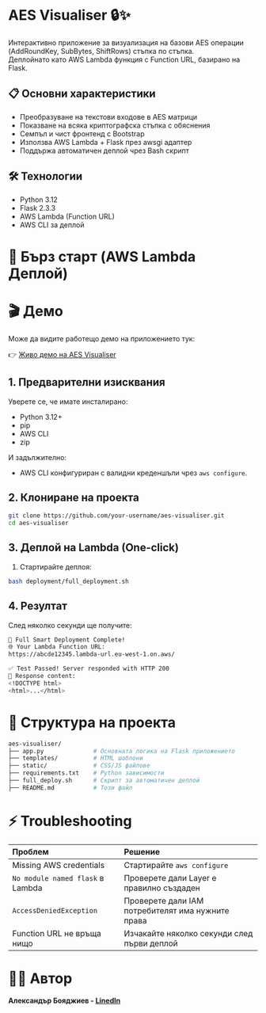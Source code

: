 # AES Visualiser 🔒✨

Интерактивно приложение за визуализация на базови AES операции (AddRoundKey, SubBytes, ShiftRows) стъпка по стъпка.  
Деплойнато като AWS Lambda функция с Function URL, базирано на Flask.

## 📋 Основни характеристики

- Преобразуване на текстови входове в AES матрици
- Показване на всяка криптографска стъпка с обяснения
- Семпъл и чист фронтенд с Bootstrap
- Използва AWS Lambda + Flask през awsgi адаптер
- Поддържа автоматичен деплой чрез Bash скрипт

## 🛠️ Технологии

- Python 3.12
- Flask 2.3.3
- AWS Lambda (Function URL)
- AWS CLI за деплой

# 🚀 Бърз старт (AWS Lambda Деплой)

# 🎬 Демо

Може да видите работещо демо на приложението тук:

👉 [Живо демо на AES Visualiser](https://j6qc5l4lwzmvi56wqyidebrpwm0ydnaw.lambda-url.eu-west-1.on.aws/)

## 1. Предварителни изисквания

Уверете се, че имате инсталирано:

- Python 3.12+
- pip
- AWS CLI
- zip

И задължително:

- AWS CLI конфигуриран с валидни креденшъли чрез `aws configure`.

## 2. Клониране на проекта

```bash
git clone https://github.com/your-username/aes-visualiser.git
cd aes-visualiser
```

## 3. Деплой на Lambda (One-click)

1. Стартирайте деплоя:

```bash
bash deployment/full_deployment.sh
```

## 4. Резултат

След няколко секунди ще получите:

```bash
🎉 Full Smart Deployment Complete!
🌐 Your Lambda Function URL:
https://abcde12345.lambda-url.eu-west-1.on.aws/

✅ Test Passed! Server responded with HTTP 200
📄 Response content:
<!DOCTYPE html>
<html>...</html>
```

# 🧹 Структура на проекта

```bash
aes-visualiser/
├── app.py              # Основната логика на Flask приложението
├── templates/          # HTML шаблони
├── static/             # CSS/JS файлове
├── requirements.txt    # Python зависимости
├── full_deploy.sh      # Скрипт за автоматичен деплой
├── README.md           # Този файл
```

# ⚡ Troubleshooting

| Проблем                          | Решение                                           |
|:---------------------------------|:--------------------------------------------------|
| Missing AWS credentials          | Стартирайте `aws configure`                       |
| `No module named flask` в Lambda | Проверете дали Layer е правилно създаден          |
| `AccessDeniedException`          | Проверете дали IAM потребителят има нужните права |
| Function URL не връща нищо       | Изчакайте няколко секунди след първи деплой       |

# 👨‍💻 Автор

**Александър Бояджиев - [LinedIn](https://www.linkedin.com/in/aleksandar-boyadzhiev-59087871/)**
